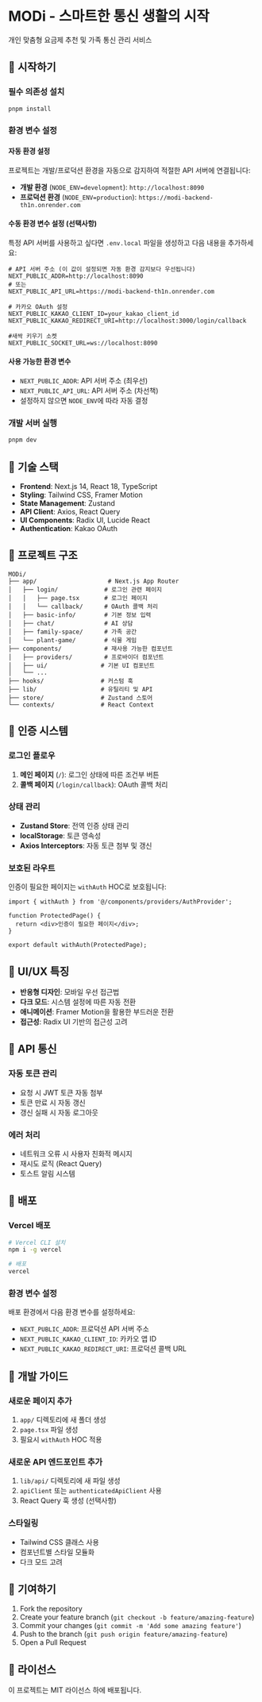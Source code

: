 # MODi - 스마트한 통신 생활의 시작

개인 맞춤형 요금제 추천 및 가족 통신 관리 서비스

## 🚀 시작하기

### 필수 의존성 설치

```bash
pnpm install
```

### 환경 변수 설정

#### 자동 환경 설정

프로젝트는 개발/프로덕션 환경을 자동으로 감지하여 적절한 API 서버에 연결됩니다:

- **개발 환경** (`NODE_ENV=development`): `http://localhost:8090`
- **프로덕션 환경** (`NODE_ENV=production`): `https://modi-backend-th1n.onrender.com`

#### 수동 환경 변수 설정 (선택사항)

특정 API 서버를 사용하고 싶다면 `.env.local` 파일을 생성하고 다음 내용을 추가하세요:

```env
# API 서버 주소 (이 값이 설정되면 자동 환경 감지보다 우선됩니다)
NEXT_PUBLIC_ADDR=http://localhost:8090
# 또는
NEXT_PUBLIC_API_URL=https://modi-backend-th1n.onrender.com

# 카카오 OAuth 설정
NEXT_PUBLIC_KAKAO_CLIENT_ID=your_kakao_client_id
NEXT_PUBLIC_KAKAO_REDIRECT_URI=http://localhost:3000/login/callback

#새싹 키우기 소켓
NEXT_PUBLIC_SOCKET_URL=ws://localhost:8090
```

#### 사용 가능한 환경 변수

- `NEXT_PUBLIC_ADDR`: API 서버 주소 (최우선)
- `NEXT_PUBLIC_API_URL`: API 서버 주소 (차선책)
- 설정하지 않으면 `NODE_ENV`에 따라 자동 결정

### 개발 서버 실행

```bash
pnpm dev
```

## 🔧 기술 스택

- **Frontend**: Next.js 14, React 18, TypeScript
- **Styling**: Tailwind CSS, Framer Motion
- **State Management**: Zustand
- **API Client**: Axios, React Query
- **UI Components**: Radix UI, Lucide React
- **Authentication**: Kakao OAuth

## 📁 프로젝트 구조

```
MODi/
├── app/                    # Next.js App Router
│   ├── login/             # 로그인 관련 페이지
│   │   ├── page.tsx       # 로그인 페이지
│   │   └── callback/      # OAuth 콜백 처리
│   ├── basic-info/        # 기본 정보 입력
│   ├── chat/              # AI 상담
│   ├── family-space/      # 가족 공간
│   └── plant-game/        # 식물 게임
├── components/            # 재사용 가능한 컴포넌트
│   ├── providers/         # 프로바이더 컴포넌트
│   ├── ui/               # 기본 UI 컴포넌트
│   └── ...
├── hooks/                # 커스텀 훅
├── lib/                  # 유틸리티 및 API
├── store/                # Zustand 스토어
└── contexts/             # React Context
```

## 🔐 인증 시스템

### 로그인 플로우

1. **메인 페이지** (`/`): 로그인 상태에 따른 조건부 버튼
2. **콜백 페이지** (`/login/callback`): OAuth 콜백 처리

### 상태 관리

- **Zustand Store**: 전역 인증 상태 관리
- **localStorage**: 토큰 영속성
- **Axios Interceptors**: 자동 토큰 첨부 및 갱신

### 보호된 라우트

인증이 필요한 페이지는 `withAuth` HOC로 보호됩니다:

```tsx
import { withAuth } from '@/components/providers/AuthProvider';

function ProtectedPage() {
  return <div>인증이 필요한 페이지</div>;
}

export default withAuth(ProtectedPage);
```

## 🎨 UI/UX 특징

- **반응형 디자인**: 모바일 우선 접근법
- **다크 모드**: 시스템 설정에 따른 자동 전환
- **애니메이션**: Framer Motion을 활용한 부드러운 전환
- **접근성**: Radix UI 기반의 접근성 고려

## 🔄 API 통신

### 자동 토큰 관리

- 요청 시 JWT 토큰 자동 첨부
- 토큰 만료 시 자동 갱신
- 갱신 실패 시 자동 로그아웃

### 에러 처리

- 네트워크 오류 시 사용자 친화적 메시지
- 재시도 로직 (React Query)
- 토스트 알림 시스템

## 🚀 배포

### Vercel 배포

```bash
# Vercel CLI 설치
npm i -g vercel

# 배포
vercel
```

### 환경 변수 설정

배포 환경에서 다음 환경 변수를 설정하세요:

- `NEXT_PUBLIC_ADDR`: 프로덕션 API 서버 주소
- `NEXT_PUBLIC_KAKAO_CLIENT_ID`: 카카오 앱 ID
- `NEXT_PUBLIC_KAKAO_REDIRECT_URI`: 프로덕션 콜백 URL

## 📝 개발 가이드

### 새로운 페이지 추가

1. `app/` 디렉토리에 새 폴더 생성
2. `page.tsx` 파일 생성
3. 필요시 `withAuth` HOC 적용

### 새로운 API 엔드포인트 추가

1. `lib/api/` 디렉토리에 새 파일 생성
2. `apiClient` 또는 `authenticatedApiClient` 사용
3. React Query 훅 생성 (선택사항)

### 스타일링

- Tailwind CSS 클래스 사용
- 컴포넌트별 스타일 모듈화
- 다크 모드 고려

## 🤝 기여하기

1. Fork the repository
2. Create your feature branch (`git checkout -b feature/amazing-feature`)
3. Commit your changes (`git commit -m 'Add some amazing feature'`)
4. Push to the branch (`git push origin feature/amazing-feature`)
5. Open a Pull Request

## 📄 라이선스

이 프로젝트는 MIT 라이선스 하에 배포됩니다.
